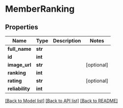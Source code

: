 # MemberRanking

## Properties
Name | Type | Description | Notes
------------ | ------------- | ------------- | -------------
**full_name** | **str** |  | 
**id** | **int** |  | 
**image_url** | **str** |  | [optional] 
**ranking** | **int** |  | 
**rating** | **str** |  | [optional] 
**reliability** | **int** |  | 

[[Back to Model list]](../README.md#documentation-for-models) [[Back to API list]](../README.md#documentation-for-api-endpoints) [[Back to README]](../README.md)

